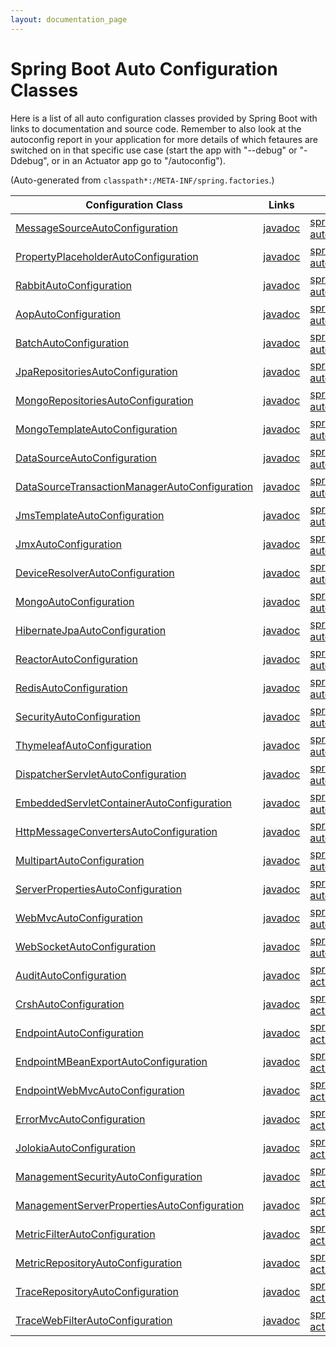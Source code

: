 ```yaml
---
layout: documentation_page
---
```

# Spring Boot Auto Configuration Classes

Here is a list of all auto configuration classes provided by Spring
Boot with links to documentation and source code. Remember to also
look at the autoconfig report in your application for more details of
which fetaures are switched on in that specific use case (start the
app with "--debug" or "-Ddebug", or in an Actuator app go to
"/autoconfig").

(Auto-generated from `classpath*:/META-INF/spring.factories`.)

| Configuration Class | Links | Project |
|---|---|---|
| [MessageSourceAutoConfiguration](https://github.com/spring-projects/spring-boot/tree/master/spring-boot-autoconfigure/src/main/java/org/springframework/boot/autoconfigure/MessageSourceAutoConfiguration.java) | [javadoc](http://docs.spring.io/spring-boot/docs/1.0.0.RC4/api/org/springframework/boot/autoconfigure/MessageSourceAutoConfiguration.html) | [spring-boot-autoconfigure](https://github.com/spring-projects/spring-boot/tree/master/spring-boot-autoconfigure) |
| [PropertyPlaceholderAutoConfiguration](https://github.com/spring-projects/spring-boot/tree/master/spring-boot-autoconfigure/src/main/java/org/springframework/boot/autoconfigure/PropertyPlaceholderAutoConfiguration.java) | [javadoc](http://docs.spring.io/spring-boot/docs/1.0.0.RC4/api/org/springframework/boot/autoconfigure/PropertyPlaceholderAutoConfiguration.html) | [spring-boot-autoconfigure](https://github.com/spring-projects/spring-boot/tree/master/spring-boot-autoconfigure) |
| [RabbitAutoConfiguration](https://github.com/spring-projects/spring-boot/tree/master/spring-boot-autoconfigure/src/main/java/org/springframework/boot/autoconfigure/amqp/RabbitAutoConfiguration.java) | [javadoc](http://docs.spring.io/spring-boot/docs/1.0.0.RC4/api/org/springframework/boot/autoconfigure/amqp/RabbitAutoConfiguration.html) | [spring-boot-autoconfigure](https://github.com/spring-projects/spring-boot/tree/master/spring-boot-autoconfigure) |
| [AopAutoConfiguration](https://github.com/spring-projects/spring-boot/tree/master/spring-boot-autoconfigure/src/main/java/org/springframework/boot/autoconfigure/aop/AopAutoConfiguration.java) | [javadoc](http://docs.spring.io/spring-boot/docs/1.0.0.RC4/api/org/springframework/boot/autoconfigure/aop/AopAutoConfiguration.html) | [spring-boot-autoconfigure](https://github.com/spring-projects/spring-boot/tree/master/spring-boot-autoconfigure) |
| [BatchAutoConfiguration](https://github.com/spring-projects/spring-boot/tree/master/spring-boot-autoconfigure/src/main/java/org/springframework/boot/autoconfigure/batch/BatchAutoConfiguration.java) | [javadoc](http://docs.spring.io/spring-boot/docs/1.0.0.RC4/api/org/springframework/boot/autoconfigure/batch/BatchAutoConfiguration.html) | [spring-boot-autoconfigure](https://github.com/spring-projects/spring-boot/tree/master/spring-boot-autoconfigure) |
| [JpaRepositoriesAutoConfiguration](https://github.com/spring-projects/spring-boot/tree/master/spring-boot-autoconfigure/src/main/java/org/springframework/boot/autoconfigure/data/JpaRepositoriesAutoConfiguration.java) | [javadoc](http://docs.spring.io/spring-boot/docs/1.0.0.RC4/api/org/springframework/boot/autoconfigure/data/JpaRepositoriesAutoConfiguration.html) | [spring-boot-autoconfigure](https://github.com/spring-projects/spring-boot/tree/master/spring-boot-autoconfigure) |
| [MongoRepositoriesAutoConfiguration](https://github.com/spring-projects/spring-boot/tree/master/spring-boot-autoconfigure/src/main/java/org/springframework/boot/autoconfigure/data/MongoRepositoriesAutoConfiguration.java) | [javadoc](http://docs.spring.io/spring-boot/docs/1.0.0.RC4/api/org/springframework/boot/autoconfigure/data/MongoRepositoriesAutoConfiguration.html) | [spring-boot-autoconfigure](https://github.com/spring-projects/spring-boot/tree/master/spring-boot-autoconfigure) |
| [MongoTemplateAutoConfiguration](https://github.com/spring-projects/spring-boot/tree/master/spring-boot-autoconfigure/src/main/java/org/springframework/boot/autoconfigure/data/MongoTemplateAutoConfiguration.java) | [javadoc](http://docs.spring.io/spring-boot/docs/1.0.0.RC4/api/org/springframework/boot/autoconfigure/data/MongoTemplateAutoConfiguration.html) | [spring-boot-autoconfigure](https://github.com/spring-projects/spring-boot/tree/master/spring-boot-autoconfigure) |
| [DataSourceAutoConfiguration](https://github.com/spring-projects/spring-boot/tree/master/spring-boot-autoconfigure/src/main/java/org/springframework/boot/autoconfigure/jdbc/DataSourceAutoConfiguration.java) | [javadoc](http://docs.spring.io/spring-boot/docs/1.0.0.RC4/api/org/springframework/boot/autoconfigure/jdbc/DataSourceAutoConfiguration.html) | [spring-boot-autoconfigure](https://github.com/spring-projects/spring-boot/tree/master/spring-boot-autoconfigure) |
| [DataSourceTransactionManagerAutoConfiguration](https://github.com/spring-projects/spring-boot/tree/master/spring-boot-autoconfigure/src/main/java/org/springframework/boot/autoconfigure/jdbc/DataSourceTransactionManagerAutoConfiguration.java) | [javadoc](http://docs.spring.io/spring-boot/docs/1.0.0.RC4/api/org/springframework/boot/autoconfigure/jdbc/DataSourceTransactionManagerAutoConfiguration.html) | [spring-boot-autoconfigure](https://github.com/spring-projects/spring-boot/tree/master/spring-boot-autoconfigure) |
| [JmsTemplateAutoConfiguration](https://github.com/spring-projects/spring-boot/tree/master/spring-boot-autoconfigure/src/main/java/org/springframework/boot/autoconfigure/jms/JmsTemplateAutoConfiguration.java) | [javadoc](http://docs.spring.io/spring-boot/docs/1.0.0.RC4/api/org/springframework/boot/autoconfigure/jms/JmsTemplateAutoConfiguration.html) | [spring-boot-autoconfigure](https://github.com/spring-projects/spring-boot/tree/master/spring-boot-autoconfigure) |
| [JmxAutoConfiguration](https://github.com/spring-projects/spring-boot/tree/master/spring-boot-autoconfigure/src/main/java/org/springframework/boot/autoconfigure/jmx/JmxAutoConfiguration.java) | [javadoc](http://docs.spring.io/spring-boot/docs/1.0.0.RC4/api/org/springframework/boot/autoconfigure/jmx/JmxAutoConfiguration.html) | [spring-boot-autoconfigure](https://github.com/spring-projects/spring-boot/tree/master/spring-boot-autoconfigure) |
| [DeviceResolverAutoConfiguration](https://github.com/spring-projects/spring-boot/tree/master/spring-boot-autoconfigure/src/main/java/org/springframework/boot/autoconfigure/mobile/DeviceResolverAutoConfiguration.java) | [javadoc](http://docs.spring.io/spring-boot/docs/1.0.0.RC4/api/org/springframework/boot/autoconfigure/mobile/DeviceResolverAutoConfiguration.html) | [spring-boot-autoconfigure](https://github.com/spring-projects/spring-boot/tree/master/spring-boot-autoconfigure) |
| [MongoAutoConfiguration](https://github.com/spring-projects/spring-boot/tree/master/spring-boot-autoconfigure/src/main/java/org/springframework/boot/autoconfigure/mongo/MongoAutoConfiguration.java) | [javadoc](http://docs.spring.io/spring-boot/docs/1.0.0.RC4/api/org/springframework/boot/autoconfigure/mongo/MongoAutoConfiguration.html) | [spring-boot-autoconfigure](https://github.com/spring-projects/spring-boot/tree/master/spring-boot-autoconfigure) |
| [HibernateJpaAutoConfiguration](https://github.com/spring-projects/spring-boot/tree/master/spring-boot-autoconfigure/src/main/java/org/springframework/boot/autoconfigure/orm/jpa/HibernateJpaAutoConfiguration.java) | [javadoc](http://docs.spring.io/spring-boot/docs/1.0.0.RC4/api/org/springframework/boot/autoconfigure/orm/jpa/HibernateJpaAutoConfiguration.html) | [spring-boot-autoconfigure](https://github.com/spring-projects/spring-boot/tree/master/spring-boot-autoconfigure) |
| [ReactorAutoConfiguration](https://github.com/spring-projects/spring-boot/tree/master/spring-boot-autoconfigure/src/main/java/org/springframework/boot/autoconfigure/reactor/ReactorAutoConfiguration.java) | [javadoc](http://docs.spring.io/spring-boot/docs/1.0.0.RC4/api/org/springframework/boot/autoconfigure/reactor/ReactorAutoConfiguration.html) | [spring-boot-autoconfigure](https://github.com/spring-projects/spring-boot/tree/master/spring-boot-autoconfigure) |
| [RedisAutoConfiguration](https://github.com/spring-projects/spring-boot/tree/master/spring-boot-autoconfigure/src/main/java/org/springframework/boot/autoconfigure/redis/RedisAutoConfiguration.java) | [javadoc](http://docs.spring.io/spring-boot/docs/1.0.0.RC4/api/org/springframework/boot/autoconfigure/redis/RedisAutoConfiguration.html) | [spring-boot-autoconfigure](https://github.com/spring-projects/spring-boot/tree/master/spring-boot-autoconfigure) |
| [SecurityAutoConfiguration](https://github.com/spring-projects/spring-boot/tree/master/spring-boot-autoconfigure/src/main/java/org/springframework/boot/autoconfigure/security/SecurityAutoConfiguration.java) | [javadoc](http://docs.spring.io/spring-boot/docs/1.0.0.RC4/api/org/springframework/boot/autoconfigure/security/SecurityAutoConfiguration.html) | [spring-boot-autoconfigure](https://github.com/spring-projects/spring-boot/tree/master/spring-boot-autoconfigure) |
| [ThymeleafAutoConfiguration](https://github.com/spring-projects/spring-boot/tree/master/spring-boot-autoconfigure/src/main/java/org/springframework/boot/autoconfigure/thymeleaf/ThymeleafAutoConfiguration.java) | [javadoc](http://docs.spring.io/spring-boot/docs/1.0.0.RC4/api/org/springframework/boot/autoconfigure/thymeleaf/ThymeleafAutoConfiguration.html) | [spring-boot-autoconfigure](https://github.com/spring-projects/spring-boot/tree/master/spring-boot-autoconfigure) |
| [DispatcherServletAutoConfiguration](https://github.com/spring-projects/spring-boot/tree/master/spring-boot-autoconfigure/src/main/java/org/springframework/boot/autoconfigure/web/DispatcherServletAutoConfiguration.java) | [javadoc](http://docs.spring.io/spring-boot/docs/1.0.0.RC4/api/org/springframework/boot/autoconfigure/web/DispatcherServletAutoConfiguration.html) | [spring-boot-autoconfigure](https://github.com/spring-projects/spring-boot/tree/master/spring-boot-autoconfigure) |
| [EmbeddedServletContainerAutoConfiguration](https://github.com/spring-projects/spring-boot/tree/master/spring-boot-autoconfigure/src/main/java/org/springframework/boot/autoconfigure/web/EmbeddedServletContainerAutoConfiguration.java) | [javadoc](http://docs.spring.io/spring-boot/docs/1.0.0.RC4/api/org/springframework/boot/autoconfigure/web/EmbeddedServletContainerAutoConfiguration.html) | [spring-boot-autoconfigure](https://github.com/spring-projects/spring-boot/tree/master/spring-boot-autoconfigure) |
| [HttpMessageConvertersAutoConfiguration](https://github.com/spring-projects/spring-boot/tree/master/spring-boot-autoconfigure/src/main/java/org/springframework/boot/autoconfigure/web/HttpMessageConvertersAutoConfiguration.java) | [javadoc](http://docs.spring.io/spring-boot/docs/1.0.0.RC4/api/org/springframework/boot/autoconfigure/web/HttpMessageConvertersAutoConfiguration.html) | [spring-boot-autoconfigure](https://github.com/spring-projects/spring-boot/tree/master/spring-boot-autoconfigure) |
| [MultipartAutoConfiguration](https://github.com/spring-projects/spring-boot/tree/master/spring-boot-autoconfigure/src/main/java/org/springframework/boot/autoconfigure/web/MultipartAutoConfiguration.java) | [javadoc](http://docs.spring.io/spring-boot/docs/1.0.0.RC4/api/org/springframework/boot/autoconfigure/web/MultipartAutoConfiguration.html) | [spring-boot-autoconfigure](https://github.com/spring-projects/spring-boot/tree/master/spring-boot-autoconfigure) |
| [ServerPropertiesAutoConfiguration](https://github.com/spring-projects/spring-boot/tree/master/spring-boot-autoconfigure/src/main/java/org/springframework/boot/autoconfigure/web/ServerPropertiesAutoConfiguration.java) | [javadoc](http://docs.spring.io/spring-boot/docs/1.0.0.RC4/api/org/springframework/boot/autoconfigure/web/ServerPropertiesAutoConfiguration.html) | [spring-boot-autoconfigure](https://github.com/spring-projects/spring-boot/tree/master/spring-boot-autoconfigure) |
| [WebMvcAutoConfiguration](https://github.com/spring-projects/spring-boot/tree/master/spring-boot-autoconfigure/src/main/java/org/springframework/boot/autoconfigure/web/WebMvcAutoConfiguration.java) | [javadoc](http://docs.spring.io/spring-boot/docs/1.0.0.RC4/api/org/springframework/boot/autoconfigure/web/WebMvcAutoConfiguration.html) | [spring-boot-autoconfigure](https://github.com/spring-projects/spring-boot/tree/master/spring-boot-autoconfigure) |
| [WebSocketAutoConfiguration](https://github.com/spring-projects/spring-boot/tree/master/spring-boot-autoconfigure/src/main/java/org/springframework/boot/autoconfigure/websocket/WebSocketAutoConfiguration.java) | [javadoc](http://docs.spring.io/spring-boot/docs/1.0.0.RC4/api/org/springframework/boot/autoconfigure/websocket/WebSocketAutoConfiguration.html) | [spring-boot-autoconfigure](https://github.com/spring-projects/spring-boot/tree/master/spring-boot-autoconfigure) |
| [AuditAutoConfiguration](https://github.com/spring-projects/spring-boot/tree/master/spring-boot-actuator/src/main/java/org/springframework/boot/actuate/autoconfigure/AuditAutoConfiguration.java) | [javadoc](http://docs.spring.io/spring-boot/docs/1.0.0.RC4/api/org/springframework/boot/actuate/autoconfigure/AuditAutoConfiguration.html) | [spring-boot-actuator](https://github.com/spring-projects/spring-boot/tree/master/spring-boot-actuator) |
| [CrshAutoConfiguration](https://github.com/spring-projects/spring-boot/tree/master/spring-boot-actuator/src/main/java/org/springframework/boot/actuate/autoconfigure/CrshAutoConfiguration.java) | [javadoc](http://docs.spring.io/spring-boot/docs/1.0.0.RC4/api/org/springframework/boot/actuate/autoconfigure/CrshAutoConfiguration.html) | [spring-boot-actuator](https://github.com/spring-projects/spring-boot/tree/master/spring-boot-actuator) |
| [EndpointAutoConfiguration](https://github.com/spring-projects/spring-boot/tree/master/spring-boot-actuator/src/main/java/org/springframework/boot/actuate/autoconfigure/EndpointAutoConfiguration.java) | [javadoc](http://docs.spring.io/spring-boot/docs/1.0.0.RC4/api/org/springframework/boot/actuate/autoconfigure/EndpointAutoConfiguration.html) | [spring-boot-actuator](https://github.com/spring-projects/spring-boot/tree/master/spring-boot-actuator) |
| [EndpointMBeanExportAutoConfiguration](https://github.com/spring-projects/spring-boot/tree/master/spring-boot-actuator/src/main/java/org/springframework/boot/actuate/autoconfigure/EndpointMBeanExportAutoConfiguration.java) | [javadoc](http://docs.spring.io/spring-boot/docs/1.0.0.RC4/api/org/springframework/boot/actuate/autoconfigure/EndpointMBeanExportAutoConfiguration.html) | [spring-boot-actuator](https://github.com/spring-projects/spring-boot/tree/master/spring-boot-actuator) |
| [EndpointWebMvcAutoConfiguration](https://github.com/spring-projects/spring-boot/tree/master/spring-boot-actuator/src/main/java/org/springframework/boot/actuate/autoconfigure/EndpointWebMvcAutoConfiguration.java) | [javadoc](http://docs.spring.io/spring-boot/docs/1.0.0.RC4/api/org/springframework/boot/actuate/autoconfigure/EndpointWebMvcAutoConfiguration.html) | [spring-boot-actuator](https://github.com/spring-projects/spring-boot/tree/master/spring-boot-actuator) |
| [ErrorMvcAutoConfiguration](https://github.com/spring-projects/spring-boot/tree/master/spring-boot-actuator/src/main/java/org/springframework/boot/actuate/autoconfigure/ErrorMvcAutoConfiguration.java) | [javadoc](http://docs.spring.io/spring-boot/docs/1.0.0.RC4/api/org/springframework/boot/actuate/autoconfigure/ErrorMvcAutoConfiguration.html) | [spring-boot-actuator](https://github.com/spring-projects/spring-boot/tree/master/spring-boot-actuator) |
| [JolokiaAutoConfiguration](https://github.com/spring-projects/spring-boot/tree/master/spring-boot-actuator/src/main/java/org/springframework/boot/actuate/autoconfigure/JolokiaAutoConfiguration.java) | [javadoc](http://docs.spring.io/spring-boot/docs/1.0.0.RC4/api/org/springframework/boot/actuate/autoconfigure/JolokiaAutoConfiguration.html) | [spring-boot-actuator](https://github.com/spring-projects/spring-boot/tree/master/spring-boot-actuator) |
| [ManagementSecurityAutoConfiguration](https://github.com/spring-projects/spring-boot/tree/master/spring-boot-actuator/src/main/java/org/springframework/boot/actuate/autoconfigure/ManagementSecurityAutoConfiguration.java) | [javadoc](http://docs.spring.io/spring-boot/docs/1.0.0.RC4/api/org/springframework/boot/actuate/autoconfigure/ManagementSecurityAutoConfiguration.html) | [spring-boot-actuator](https://github.com/spring-projects/spring-boot/tree/master/spring-boot-actuator) |
| [ManagementServerPropertiesAutoConfiguration](https://github.com/spring-projects/spring-boot/tree/master/spring-boot-actuator/src/main/java/org/springframework/boot/actuate/autoconfigure/ManagementServerPropertiesAutoConfiguration.java) | [javadoc](http://docs.spring.io/spring-boot/docs/1.0.0.RC4/api/org/springframework/boot/actuate/autoconfigure/ManagementServerPropertiesAutoConfiguration.html) | [spring-boot-actuator](https://github.com/spring-projects/spring-boot/tree/master/spring-boot-actuator) |
| [MetricFilterAutoConfiguration](https://github.com/spring-projects/spring-boot/tree/master/spring-boot-actuator/src/main/java/org/springframework/boot/actuate/autoconfigure/MetricFilterAutoConfiguration.java) | [javadoc](http://docs.spring.io/spring-boot/docs/1.0.0.RC4/api/org/springframework/boot/actuate/autoconfigure/MetricFilterAutoConfiguration.html) | [spring-boot-actuator](https://github.com/spring-projects/spring-boot/tree/master/spring-boot-actuator) |
| [MetricRepositoryAutoConfiguration](https://github.com/spring-projects/spring-boot/tree/master/spring-boot-actuator/src/main/java/org/springframework/boot/actuate/autoconfigure/MetricRepositoryAutoConfiguration.java) | [javadoc](http://docs.spring.io/spring-boot/docs/1.0.0.RC4/api/org/springframework/boot/actuate/autoconfigure/MetricRepositoryAutoConfiguration.html) | [spring-boot-actuator](https://github.com/spring-projects/spring-boot/tree/master/spring-boot-actuator) |
| [TraceRepositoryAutoConfiguration](https://github.com/spring-projects/spring-boot/tree/master/spring-boot-actuator/src/main/java/org/springframework/boot/actuate/autoconfigure/TraceRepositoryAutoConfiguration.java) | [javadoc](http://docs.spring.io/spring-boot/docs/1.0.0.RC4/api/org/springframework/boot/actuate/autoconfigure/TraceRepositoryAutoConfiguration.html) | [spring-boot-actuator](https://github.com/spring-projects/spring-boot/tree/master/spring-boot-actuator) |
| [TraceWebFilterAutoConfiguration](https://github.com/spring-projects/spring-boot/tree/master/spring-boot-actuator/src/main/java/org/springframework/boot/actuate/autoconfigure/TraceWebFilterAutoConfiguration.java) | [javadoc](http://docs.spring.io/spring-boot/docs/1.0.0.RC4/api/org/springframework/boot/actuate/autoconfigure/TraceWebFilterAutoConfiguration.html) | [spring-boot-actuator](https://github.com/spring-projects/spring-boot/tree/master/spring-boot-actuator) |

